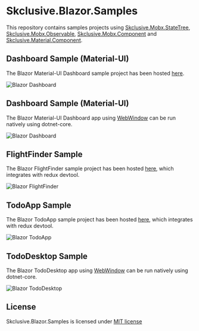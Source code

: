Skclusive.Blazor.Samples
=============================

This repository contains samples projects using [Skclusive.Mobx.StateTree](https://github.com/skclusive/Skclusive.Mobx.StateTree), [Skclusive.Mobx.Observable](https://github.com/skclusive/Skclusive.Mobx.Observable), [Skclusive.Mobx.Component](https://github.com/skclusive/Skclusive.Mobx.Component) and [Skclusive.Material.Component](https://github.com/skclusive/Skclusive.Material.Component).

## Dashboard Sample (Material-UI)

The Blazor Material-UI Dashboard sample project has been hosted [here](https://skclusive.github.io/Skclusive.Blazor.Samples/Dashboard/).

![Blazor Dashboard](images/dashboard-web.gif)

## Dashboard Sample (Material-UI)

The Blazor Material-UI Dashboard app using [WebWindow](https://github.com/SteveSandersonMS/WebWindow) can be run natively using dotnet-core.

![Blazor Dashboard](images/dashboard-webwindow.gif)

## FlightFinder Sample

The Blazor FlightFinder sample project has been hosted [here](https://skclusive.github.io/Skclusive.Blazor.Samples/FlightFinder/), which integrates with redux devtool.

![Blazor FlightFinder](images/flight-finder.gif)

## TodoApp Sample

The Blazor TodoApp sample project has been hosted [here](https://skclusive.github.io/Skclusive.Blazor.Samples/TodoApp/), which integrates with redux devtool.

![Blazor TodoApp](images/todo-app.gif)

## TodoDesktop Sample

The Blazor TodoDesktop app using [WebWindow](https://github.com/SteveSandersonMS/WebWindow) can be run natively using dotnet-core.

![Blazor TodoDesktop](images/todo-desktop.gif)

## License

Skclusive.Blazor.Samples is licensed under [MIT license](http://www.opensource.org/licenses/mit-license.php)
